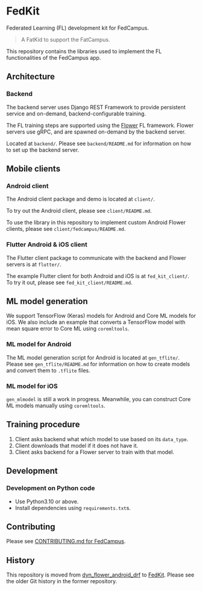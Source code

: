 # FedKit

Federated Learning (FL) development kit for FedCampus.

> A FatKid to support the FatCampus.

This repository contains the libraries used to implement the FL functionalities of the FedCampus app.

## Architecture

### Backend

The backend server uses Django REST Framework to provide persistent service and on-demand, backend-configurable training.

The FL training steps are supported using the [Flower][flower] FL framework. Flower servers use gRPC, and are spawned on-demand by the backend server.

Located at `backend/`. Please see `backend/README.md` for information on how to set up the backend server.

## Mobile clients

### Android client

The Android client package and demo is located at `client/`.

To try out the Android client, please see `client/README.md`.

To use the library in this repository to implement custom Android Flower clients, please see `client/fedcampus/README.md`.

### Flutter Android & iOS client

The Flutter client package to communicate with the backend and Flower servers is at `flutter/`.

The example Flutter client for both Android and iOS is at `fed_kit_client/`. To try it out, please see `fed_kit_client/README.md`.

## ML model generation

We support TensorFlow (Keras) models for Android and Core ML models for iOS.
We also include an example that converts a TensorFlow model with mean square error to Core ML using `coremltools`.

### ML model for Android

The ML model generation script for Android is located at `gen_tflite/`. Please see `gen_tflite/README.md` for information on how to create models and convert them to `.tflite` files.

### ML model for iOS

`gen_mlmodel` is still a work in progress. Meanwhile, you can construct Core ML models manually using `coremltools`.

## Training procedure

1. Client asks backend what which model to use based on its `data_type`.
1. Client downloads that model if it does not have it.
1. Client asks backend for a Flower server to train with that model.

## Development

### Development on Python code

- Use Python3.10 or above.
- Install dependencies using `requirements.txt`s.

## Contributing

Please see [CONTRIBUTING.md for FedCampus][contributing].

## History

This repository is moved from [dyn_flower_android_drf][dyn_flower_android_drf] to [FedKit][fed_kit]. Please see the older Git history in the former repository.

[contributing]: https://github.com/FedCampus/meta/blob/main/CONTRIBUTING.md
[dyn_flower_android_drf]: https://github.com/FedCampus/dyn_flower_android_drf
[fed_kit]: https://github.com/FedCampus/FedKit
[flower]: https://flower.dev/

